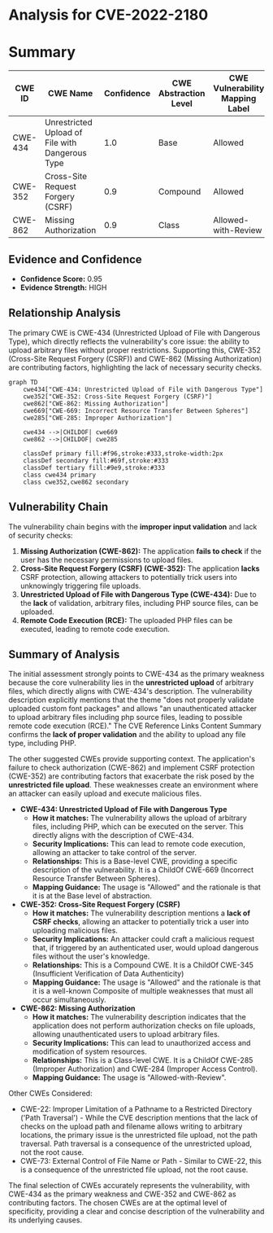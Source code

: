 # Analysis for CVE-2022-2180

# Summary
| CWE ID | CWE Name | Confidence | CWE Abstraction Level | CWE Vulnerability Mapping Label | CWE-Vulnerability Mapping Notes |
|---|---|---|---|---|---|
| CWE-434 | Unrestricted Upload of File with Dangerous Type | 1.0 | Base | Allowed | Primary CWE |
| CWE-352 | Cross-Site Request Forgery (CSRF) | 0.9 | Compound | Allowed | Secondary CWE |
| CWE-862 | Missing Authorization | 0.9 | Class | Allowed-with-Review | Secondary CWE |

## Evidence and Confidence

*   **Confidence Score:** 0.95
*   **Evidence Strength:** HIGH

## Relationship Analysis
The primary CWE is CWE-434 (Unrestricted Upload of File with Dangerous Type), which directly reflects the vulnerability's core issue: the ability to upload arbitrary files without proper restrictions. Supporting this, CWE-352 (Cross-Site Request Forgery (CSRF)) and CWE-862 (Missing Authorization) are contributing factors, highlighting the lack of necessary security checks.

```mermaid
graph TD
    cwe434["CWE-434: Unrestricted Upload of File with Dangerous Type"]
    cwe352["CWE-352: Cross-Site Request Forgery (CSRF)"]
    cwe862["CWE-862: Missing Authorization"]
    cwe669["CWE-669: Incorrect Resource Transfer Between Spheres"]
    cwe285["CWE-285: Improper Authorization"]

    cwe434 -->|CHILDOF| cwe669
    cwe862 -->|CHILDOF| cwe285

    classDef primary fill:#f96,stroke:#333,stroke-width:2px
    classDef secondary fill:#69f,stroke:#333
    classDef tertiary fill:#9e9,stroke:#333
    class cwe434 primary
    class cwe352,cwe862 secondary
```

## Vulnerability Chain
The vulnerability chain begins with the **improper input validation** and lack of security checks:
1.  **Missing Authorization (CWE-862):** The application **fails to check** if the user has the necessary permissions to upload files.
2.  **Cross-Site Request Forgery (CSRF) (CWE-352):** The application **lacks** CSRF protection, allowing attackers to potentially trick users into unknowingly triggering file uploads.
3.  **Unrestricted Upload of File with Dangerous Type (CWE-434):** Due to the **lack** of validation, arbitrary files, including PHP source files, can be uploaded.
4.  **Remote Code Execution (RCE):** The uploaded PHP files can be executed, leading to remote code execution.

## Summary of Analysis
The initial assessment strongly points to CWE-434 as the primary weakness because the core vulnerability lies in the **unrestricted upload** of arbitrary files, which directly aligns with CWE-434's description. The vulnerability description explicitly mentions that the theme "does not properly validate uploaded custom font packages" and allows "an unauthenticated attacker to upload arbitrary files including php source files, leading to possible remote code execution (RCE)." The CVE Reference Links Content Summary confirms the **lack of proper validation** and the ability to upload any file type, including PHP.

The other suggested CWEs provide supporting context. The application's failure to check authorization (CWE-862) and implement CSRF protection (CWE-352) are contributing factors that exacerbate the risk posed by the **unrestricted file upload**. These weaknesses create an environment where an attacker can easily upload and execute malicious files.

*   **CWE-434: Unrestricted Upload of File with Dangerous Type**
    *   **How it matches:** The vulnerability allows the upload of arbitrary files, including PHP, which can be executed on the server. This directly aligns with the description of CWE-434.
    *   **Security Implications:** This can lead to remote code execution, allowing an attacker to take control of the server.
    *   **Relationships:** This is a Base-level CWE, providing a specific description of the vulnerability. It is a ChildOf CWE-669 (Incorrect Resource Transfer Between Spheres).
    *   **Mapping Guidance:** The usage is "Allowed" and the rationale is that it is at the Base level of abstraction.
*   **CWE-352: Cross-Site Request Forgery (CSRF)**
    *   **How it matches:** The vulnerability description mentions a **lack of CSRF checks**, allowing an attacker to potentially trick a user into uploading malicious files.
    *   **Security Implications:** An attacker could craft a malicious request that, if triggered by an authenticated user, would upload dangerous files without the user's knowledge.
    *   **Relationships:** This is a Compound CWE. It is a ChildOf CWE-345 (Insufficient Verification of Data Authenticity)
    *   **Mapping Guidance:** The usage is "Allowed" and the rationale is that it is a well-known Composite of multiple weaknesses that must all occur simultaneously.
*   **CWE-862: Missing Authorization**
    *   **How it matches:** The vulnerability description indicates that the application does not perform authorization checks on file uploads, allowing unauthenticated users to upload arbitrary files.
    *   **Security Implications:** This can lead to unauthorized access and modification of system resources.
    *   **Relationships:** This is a Class-level CWE. It is a ChildOf CWE-285 (Improper Authorization) and CWE-284 (Improper Access Control).
    *   **Mapping Guidance:** The usage is "Allowed-with-Review".

Other CWEs Considered:

*   CWE-22: Improper Limitation of a Pathname to a Restricted Directory ('Path Traversal') - While the CVE description mentions that the lack of checks on the upload path and filename allows writing to arbitrary locations, the primary issue is the unrestricted file upload, not the path traversal. Path traversal is a consequence of the unrestricted upload, not the root cause.
*   CWE-73: External Control of File Name or Path - Similar to CWE-22, this is a consequence of the unrestricted file upload, not the root cause.

The final selection of CWEs accurately represents the vulnerability, with CWE-434 as the primary weakness and CWE-352 and CWE-862 as contributing factors. The chosen CWEs are at the optimal level of specificity, providing a clear and concise description of the vulnerability and its underlying causes.
